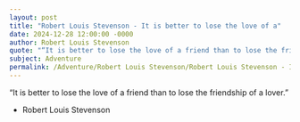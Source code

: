 ```yaml
---
layout: post
title: "Robert Louis Stevenson - It is better to lose the love of a"
date: 2024-12-28 12:00:00 -0000
author: Robert Louis Stevenson
quote: "“It is better to lose the love of a friend than to lose the friendship of a lover.”"
subject: Adventure
permalink: /Adventure/Robert Louis Stevenson/Robert Louis Stevenson - It is better to lose the love of a
---
```


“It is better to lose the love of a friend than to lose the friendship of a lover.”

- Robert Louis Stevenson
